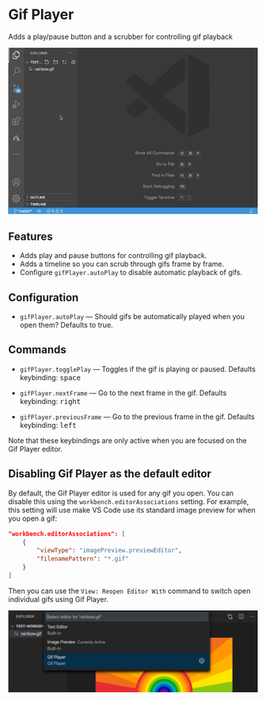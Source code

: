 # Gif Player

Adds a play/pause button and a scrubber for controlling gif playback

![Example of using Gif Player to view gifs](documentation/example.gif)

## Features

- Adds play and pause buttons for controlling gif playback.
- Adds a timeline so you can scrub through gifs frame by frame.
- Configure `gifPlayer.autoPlay` to disable automatic playback of gifs.

## Configuration

- `gifPlayer.autoPlay` — Should gifs be automatically played when you open them? Defaults to true.

## Commands

- `gifPlayer.togglePlay` — Toggles if the gif is playing or paused. Defaults keybinding: <kbd>space</kbd>

- `gifPlayer.nextFrame` — Go to the next frame in the gif. Defaults keybinding: <kbd>right</kbd>

- `gifPlayer.previousFrame` — Go to the previous frame in the gif. Defaults keybinding: <kbd>left</kbd>

Note that these keybindings are only active when you are focused on the Gif Player editor.

## Disabling Gif Player as the default editor

By default, the Gif Player editor is used for any gif you open. You can disable this using the `workbench.editorAssociations` setting. For example, this setting will use make VS Code use its standard image preview for when you open a gif:

```json
"workbench.editorAssociations": [
    {
        "viewType": "imagePreview.previewEditor",
        "filenamePattern": "*.gif"
    }
]
```

Then you can use the `View: Reopen Editor With` command to switch open individual gifs using Gif Player.

![Using reopen with](documentation/reopen-with.png)
